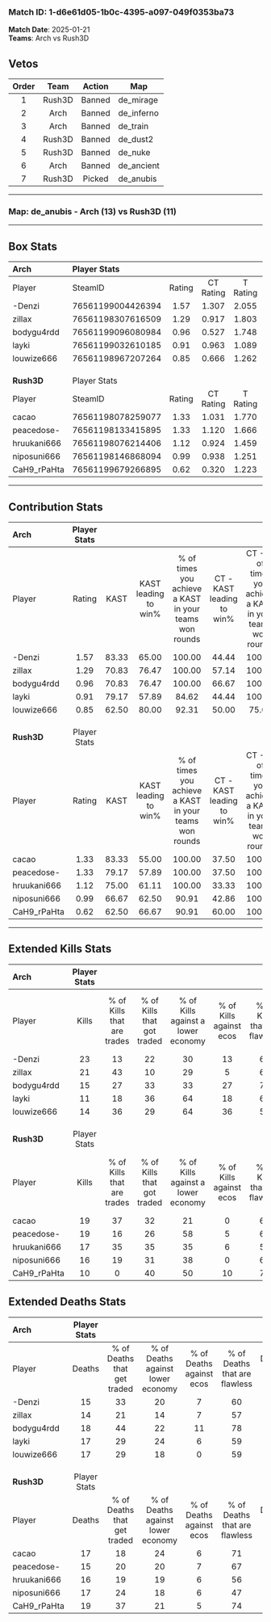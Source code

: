 ### Match ID: 1-d6e61d05-1b0c-4395-a097-049f0353ba73  
**Match Date**: 2025-01-21  
**Teams**: Arch vs Rush3D  

## Vetos  

| Order | Team | Action | Map |
| :---: | :--: | :----: | --- |
| 1 | Rush3D | Banned | de_mirage |
| 2 | Arch | Banned | de_inferno |
| 3 | Arch | Banned | de_train |
| 4 | Rush3D | Banned | de_dust2 |
| 5 | Rush3D | Banned | de_nuke |
| 6 | Arch | Banned | de_ancient |
| 7 | Rush3D | Picked | de_anubis |

---  

### **Map**: de_anubis - Arch (13) vs Rush3D (11)  
---  

## Box Stats  

| **Arch**    | Player Stats      |        |           |          |       |       |       |         |        |      |     |
| :- | :- | :-: | :-: | :-: | :-: | :-: | :-: | :-: | :-: | :-: | :-: |
| Player      | SteamID           | Rating | CT Rating | T Rating | KAST  |  ADR  | Kills | Assists | Deaths | K/D  | HS% |
| -Denzi      | 76561199004426394 |  1.57  |   1.307   |  2.055   | 83.33 | 116.2 |  23   |    8    |   15   | 1.53 | 56  |
| zillax      | 76561198307616509 |  1.29  |   0.917   |  1.803   | 70.83 | 77.8  |  21   |    5    |   14   | 1.50 | 38  |
| bodygu4rdd  | 76561199096080984 |  0.96  |   0.527   |  1.748   | 70.83 | 68.3  |  15   |    5    |   18   | 0.83 | 66  |
| layki       | 76561199032610185 |  0.91  |   0.963   |  1.089   | 79.17 | 65.9  |  11   |   11    |   17   | 0.65 | 27  |
| louwize666  | 76561198967207264 |  0.85  |   0.666   |  1.262   | 62.50 | 62.3  |  14   |    2    |   17   | 0.82 | 50  |
|             |                   |        |           |          |       |       |       |         |        |      |     |
|             |                   |        |           |          |       |       |       |         |        |      |     |
|             |                   |        |           |          |       |       |       |         |        |      |     |
| **Rush3D**  | Player Stats      |        |           |          |       |       |       |         |        |      |     |
| Player      | SteamID           | Rating | CT Rating | T Rating | KAST  |  ADR  | Kills | Assists | Deaths | K/D  | HS% |
| cacao       | 76561198078259077 |  1.33  |   1.031   |  1.770   | 83.33 | 101.0 |  19   |    8    |   17   | 1.12 | 52  |
| peacedose-  | 76561198133415895 |  1.33  |   1.120   |  1.666   | 79.17 | 89.1  |  19   |   12    |   15   | 1.27 | 42  |
| hruukani666 | 76561198076214406 |  1.12  |   0.924   |  1.459   | 75.00 | 75.3  |  17   |    4    |   16   | 1.06 | 76  |
| niposuni666 | 76561198146868094 |  0.99  |   0.938   |  1.251   | 66.67 | 72.9  |  16   |    3    |   17   | 0.94 | 56  |
| CaH9_rPaHta | 76561199679266895 |  0.62  |   0.320   |  1.223   | 62.50 | 42.2  |  10   |    6    |   19   | 0.53 | 20  |
---  

## Contribution Stats  

| **Arch**    | Player Stats |       |                      |                                                        |                           |                                                             |                          |                                                            |
| :- | :-: | :-: | :-: | :-: | :-: | :-: | :-: | :-: |
| Player      |    Rating    | KAST  | KAST leading to win% | % of times you achieve a KAST in your teams won rounds | CT - KAST leading to win% | CT - % of times you achieve a KAST in your teams won rounds | T - KAST leading to win% | T - % of times you achieve a KAST in your teams won rounds |
| -Denzi      |     1.57     | 83.33 |        65.00         |                         100.00                         |           44.44           |                           100.00                            |          81.82           |                           100.00                           |
| zillax      |     1.29     | 70.83 |        76.47         |                         100.00                         |           57.14           |                           100.00                            |          90.00           |                           100.00                           |
| bodygu4rdd  |     0.96     | 70.83 |        76.47         |                         100.00                         |           66.67           |                           100.00                            |          81.82           |                           100.00                           |
| layki       |     0.91     | 79.17 |        57.89         |                         84.62                          |           44.44           |                           100.00                            |          70.00           |                           77.78                            |
| louwize666  |     0.85     | 62.50 |        80.00         |                         92.31                          |           50.00           |                            75.00                            |          100.00          |                           100.00                           |
|             |              |       |                      |                                                        |                           |                                                             |                          |                                                            |
|             |              |       |                      |                                                        |                           |                                                             |                          |                                                            |
|             |              |       |                      |                                                        |                           |                                                             |                          |                                                            |
| **Rush3D**  | Player Stats |       |                      |                                                        |                           |                                                             |                          |                                                            |
| Player      |    Rating    | KAST  | KAST leading to win% | % of times you achieve a KAST in your teams won rounds | CT - KAST leading to win% | CT - % of times you achieve a KAST in your teams won rounds | T - KAST leading to win% | T - % of times you achieve a KAST in your teams won rounds |
| cacao       |     1.33     | 83.33 |        55.00         |                         100.00                         |           37.50           |                           100.00                            |          66.67           |                           100.00                           |
| peacedose-  |     1.33     | 79.17 |        57.89         |                         100.00                         |           37.50           |                           100.00                            |          72.73           |                           100.00                           |
| hruukani666 |     1.12     | 75.00 |        61.11         |                         100.00                         |           33.33           |                           100.00                            |          88.89           |                           100.00                           |
| niposuni666 |     0.99     | 66.67 |        62.50         |                         90.91                          |           42.86           |                           100.00                            |          77.78           |                           87.50                            |
| CaH9_rPaHta |     0.62     | 62.50 |        66.67         |                         90.91                          |           60.00           |                           100.00                            |          70.00           |                           87.50                            |
---  

## Extended Kills Stats  

| **Arch**    | Player Stats |                            |                            |                                    |                         |                              |                                 |                                       |                    |           |
| :- | :-: | :-: | :-: | :-: | :-: | :-: | :-: | :-: | :-: | :-: |
| Player      |    Kills     | % of Kills that are trades | % of Kills that got traded | % of Kills against a lower economy | % of Kills against ecos | % of Kills that are flawless | % of Kills that are close duels | % of Kills that are assisted by flash | Pistol Round Kills | AWP Kills |
| -Denzi      |      23      |             13             |             22             |                 30                 |           13            |              65              |                9                |                   4                   |         7          |     4     |
| zillax      |      21      |             43             |             10             |                 29                 |            5            |              62              |                0                |                  14                   |         0          |     1     |
| bodygu4rdd  |      15      |             27             |             33             |                 33                 |           27            |              73              |               13                |                   0                   |         0          |     2     |
| layki       |      11      |             18             |             36             |                 64                 |           18            |              64              |                9                |                   0                   |         0          |     1     |
| louwize666  |      14      |             36             |             29             |                 64                 |           36            |              50              |                0                |                   0                   |         0          |     2     |
|             |              |                            |                            |                                    |                         |                              |                                 |                                       |                    |           |
|             |              |                            |                            |                                    |                         |                              |                                 |                                       |                    |           |
|             |              |                            |                            |                                    |                         |                              |                                 |                                       |                    |           |
| **Rush3D**  | Player Stats |                            |                            |                                    |                         |                              |                                 |                                       |                    |           |
| Player      |    Kills     | % of Kills that are trades | % of Kills that got traded | % of Kills against a lower economy | % of Kills against ecos | % of Kills that are flawless | % of Kills that are close duels | % of Kills that are assisted by flash | Pistol Round Kills | AWP Kills |
| cacao       |      19      |             37             |             32             |                 21                 |            0            |              63              |               11                |                   5                   |         3          |     1     |
| peacedose-  |      19      |             16             |             26             |                 58                 |            5            |              68              |                0                |                   0                   |         0          |     1     |
| hruukani666 |      17      |             35             |             35             |                 35                 |            6            |              53              |               24                |                   6                   |         0          |     0     |
| niposuni666 |      16      |             19             |             31             |                 38                 |            0            |              63              |                0                |                  19                   |         0          |     1     |
| CaH9_rPaHta |      10      |             0              |             40             |                 50                 |           10            |              70              |                0                |                   0                   |         0          |     3     |
## Extended Deaths Stats  

| **Arch**    | Player Stats |                             |                                   |                          |                               |                            |                           |               |
| :- | :-: | :-: | :-: | :-: | :-: | :-: | :-: | :-: |
| Player      |    Deaths    | % of Deaths that get traded | % of Deaths against lower economy | % of Deaths against ecos | % of Deaths that are flawless | % of Deaths that are close | % of Deaths while blinded | Deaths to AWP |
| -Denzi      |      15      |             33              |                20                 |            7             |              60               |             13             |            13             |       1       |
| zillax      |      14      |             21              |                14                 |            7             |              57               |             14             |             7             |       0       |
| bodygu4rdd  |      18      |             44              |                22                 |            11            |              78               |             6              |            11             |       1       |
| layki       |      17      |             29              |                24                 |            6             |              59               |             0              |             0             |       1       |
| louwize666  |      17      |             29              |                18                 |            0             |              59               |             6              |             0             |       0       |
|             |              |                             |                                   |                          |                               |                            |                           |               |
|             |              |                             |                                   |                          |                               |                            |                           |               |
|             |              |                             |                                   |                          |                               |                            |                           |               |
| **Rush3D**  | Player Stats |                             |                                   |                          |                               |                            |                           |               |
| Player      |    Deaths    | % of Deaths that get traded | % of Deaths against lower economy | % of Deaths against ecos | % of Deaths that are flawless | % of Deaths that are close | % of Deaths while blinded | Deaths to AWP |
| cacao       |      17      |             18              |                24                 |            6             |              71               |             6              |             6             |       2       |
| peacedose-  |      15      |             20              |                20                 |            7             |              67               |             20             |             0             |       1       |
| hruukani666 |      16      |             19              |                19                 |            6             |              56               |             6              |             6             |       0       |
| niposuni666 |      17      |             24              |                18                 |            6             |              47               |             0              |            12             |       3       |
| CaH9_rPaHta |      19      |             37              |                21                 |            5             |              74               |             0              |             0             |       1       |

